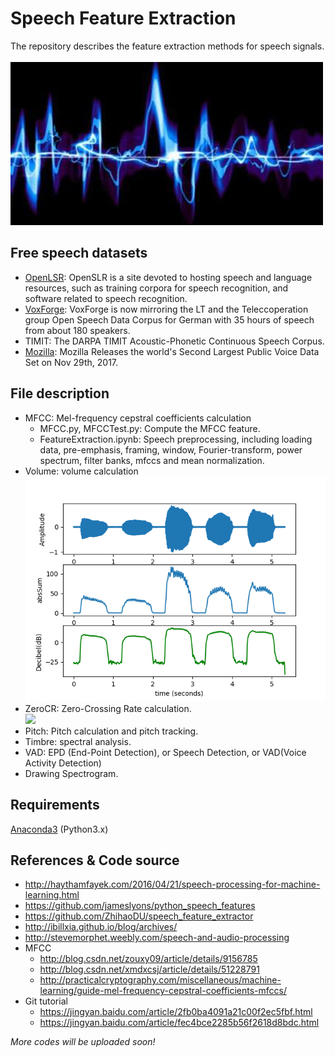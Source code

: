 # Speech Feature Extraction
The repository describes the feature extraction methods for speech signals.<br><br>
![](/speech1.jpg)

## Free speech datasets
* [OpenLSR](http://www.openslr.org): OpenSLR is a site devoted to hosting speech and language resources, such as training corpora for speech recognition, and software related to speech recognition.
* [VoxForge](http://www.voxforge.org/): VoxForge is now mirroring the LT and the Teleccoperation group Open Speech Data Corpus for German with 35 hours of speech from about 180 speakers. 
* TIMIT: The DARPA TIMIT Acoustic-Phonetic Continuous Speech Corpus.
* [Mozilla](https://medium.com/mozilla-open-innovation/sharing-our-common-voice-mozilla-releases-second-largest-public-voice-data-set-e88f7d6b7666): Mozilla Releases the world's Second Largest Public Voice Data Set on Nov 29th, 2017.

## File description
* MFCC: Mel-frequency cepstral coefficients calculation
  * MFCC.py, MFCCTest.py: Compute the MFCC feature.
  * FeatureExtraction.ipynb: Speech preprocessing, including loading data, pre-emphasis, framing, window, Fourier-transform, power spectrum, filter banks, mfccs and mean normalization.
* Volume: volume calculation<br>
![](/Volume/VolumeTest.png)
* ZeroCR: Zero-Crossing Rate calculation.<br>
![](/Volume/ZeroCR.png)
* Pitch: Pitch calculation and pitch tracking.
* Timbre: spectral analysis.
* VAD: EPD (End-Point Detection), or Speech Detection, or VAD(Voice Activity Detection)
* Drawing Spectrogram.

## Requirements
[Anaconda3](https://www.anaconda.com/) (Python3.x)

## References & Code source
* http://haythamfayek.com/2016/04/21/speech-processing-for-machine-learning.html
* https://github.com/jameslyons/python_speech_features
* https://github.com/ZhihaoDU/speech_feature_extractor
* http://ibillxia.github.io/blog/archives/
* http://stevemorphet.weebly.com/speech-and-audio-processing
* MFCC
  * http://blog.csdn.net/zouxy09/article/details/9156785
  * http://blog.csdn.net/xmdxcsj/article/details/51228791
  * http://practicalcryptography.com/miscellaneous/machine-learning/guide-mel-frequency-cepstral-coefficients-mfccs/
* Git tutorial
  * https://jingyan.baidu.com/article/2fb0ba4091a21c00f2ec5fbf.html
  * https://jingyan.baidu.com/article/fec4bce2285b56f2618d8bdc.html


*More codes will be uploaded soon!*
